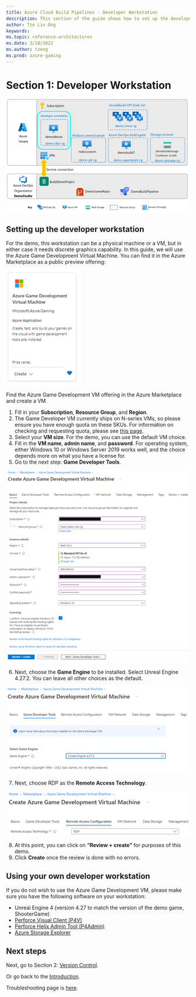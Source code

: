 ```yaml
---
title: Azure Cloud Build Pipelines - Developer Workstation
description: This section of the guide shows how to set up the development workstation. This is part 2 of an 8 part series.
author: Tze Lin Ong
keywords: 
ms.topic: reference-architectures
ms.date: 3/18/2022
ms.author: tzong
ms.prod: azure-gaming
---
```

# Section 1: Developer Workstation

[![Azure Cloud Build Section 1 Overview](media/cloud-build-pipeline/acb-1-devws/acb-1-roadmap.png)](media/cloud-build-pipeline/acb-1-devws/acb-1-roadmap.png)

## Setting up the developer workstation

For the demo, this workstation can be a physical machine or a VM, but in either case it needs discrete graphics capability.  In this guide, we will use the Azure Game Development Virtual Machine. You can find it in the Azure Marketplace as a public preview offering:

[![Game Dev VM](media/cloud-build-pipeline/acb-1-devws/gamedevvm-azureoffer.png)](media/cloud-build-pipeline/acb-1-devws/gamedevvm-azureoffer.png)

Find the Azure Game Development VM offering in the Azure Marketplace and create a VM.

1. Fill in your **Subscription**, **Resource Group**, and **Region**.
2. The Game Developer VM currently ships on N-series VMs, so please ensure you have enough quota on these SKUs. For information on checking and requesting quota, please see [this page](/azure/azure-portal/supportability/per-vm-quota-requests).  
3. Select your **VM size**. For the demo, you can use the default VM choice.
4. Fill in the **VM name**, **admin name**, and **password**. For operating system, either Windows 10 or Windows Server 2019 works well, and the choice depends more on what you have a license for.
5. Go to the next step: **Game Developer Tools**.

[![Game Dev VM creation part 1](media/cloud-build-pipeline/acb-1-devws/createvm1.png)](media/cloud-build-pipeline/acb-1-devws/createvm1.png)

6.	Next, choose the **Game Engine** to be installed. Select Unreal Engine 4.27.2. You can leave all other choices as the default.

[![Game Dev VM creation part 2](media/cloud-build-pipeline/acb-1-devws/createvm2.png)](media/cloud-build-pipeline/acb-1-devws/createvm2.png)

7. Next, choose RDP as the **Remote Access Technology**.

[![Game Dev VM creation part 3](media/cloud-build-pipeline/acb-1-devws/createvm3.png)](media/cloud-build-pipeline/acb-1-devws/createvm3.png)

8.	At this point, you can click on **“Review + create”** for purposes of this demo.
9.	Click **Create** once the review is done with no errors.

## Using your own developer workstation

If you do not wish to use the Azure Game Development VM, please make sure you have the following software on your workstation:

- Unreal Engine 4 (version 4.27 to match the version of the demo game, ShooterGame)
- [Perforce Visual Client (P4V)](https://www.perforce.com/downloads/helix-visual-client-p4v)
- [Perforce Helix Admin Tool (P4Admin)](https://www.perforce.com/downloads/administration-tool)
- [Azure Storage Explorer](https://azure.microsoft.com/features/storage-explorer/)

## Next steps

Next, go to Section 2: [Version Control](./azurecloudbuilds-2-versioncontrol.md).

Or go back to the [Introduction](./azurecloudbuilds-0-intro.md).

Troubleshooting page is [here](./azurecloudbuilds-9-troubleshooting.md).

